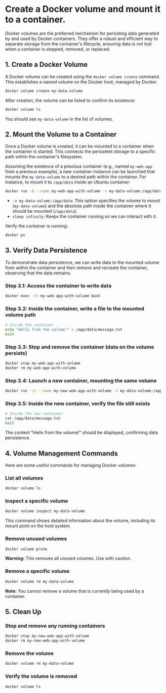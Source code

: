 # Create a Docker volume and mount it to a container.

Docker volumes are the preferred mechanism for persisting data generated by and used by Docker containers. They offer a robust and efficient way to separate storage from the container's lifecycle, ensuring data is not lost when a container is stopped, removed, or replaced.

## 1. Create a Docker Volume

A Docker volume can be created using the `docker volume create` command. This establishes a named volume on the Docker host, managed by Docker.

```bash
docker volume create my-data-volume
```

After creation, the volume can be listed to confirm its existence:

```bash
docker volume ls
```

You should see `my-data-volume` in the list of volumes.

## 2. Mount the Volume to a Container

Once a Docker volume is created, it can be mounted to a container when the container is started. This connects the persistent storage to a specific path within the container's filesystem.

Assuming the existence of a previous container (e.g., named `my-web-app` from a previous example), a new container instance can be launched that mounts the `my-data-volume` to a desired path within the container. For instance, to mount it to `/app/data` inside an Ubuntu container:

```bash
docker run -d --name my-web-app-with-volume -v my-data-volume:/app/data ubuntu sleep infinity
```

* `-v my-data-volume:/app/data`: This option specifies the volume to mount (`my-data-volume`) and the absolute path inside the container where it should be mounted (`/app/data`).
* `sleep infinity`: Keeps the container running so we can interact with it.

Verify the container is running:

```bash
docker ps
```

## 3. Verify Data Persistence

To demonstrate data persistence, we can write data to the mounted volume from within the container and then remove and recreate the container, observing that the data remains.

### Step 3.1: Access the container to write data

```bash
docker exec -it my-web-app-with-volume bash
```

### Step 3.2: Inside the container, write a file to the mounted volume path

```bash
# Inside the container
echo "Hello from the volume!" > /app/data/message.txt
exit
```

### Step 3.3: Stop and remove the container (data on the volume persists)

```bash
docker stop my-web-app-with-volume
docker rm my-web-app-with-volume
```

### Step 3.4: Launch a new container, mounting the same volume

```bash
docker run -it --name my-new-web-app-with-volume -v my-data-volume:/app/data ubuntu bash
```

### Step 3.5: Inside the new container, verify the file still exists

```bash
# Inside the new container
cat /app/data/message.txt
exit
```

The content "Hello from the volume!" should be displayed, confirming data persistence.

## 4. Volume Management Commands

Here are some useful commands for managing Docker volumes:

### List all volumes

```bash
docker volume ls
```

### Inspect a specific volume

```bash
docker volume inspect my-data-volume
```

This command shows detailed information about the volume, including its mount point on the host system.

### Remove unused volumes

```bash
docker volume prune
```

**Warning:** This removes all unused volumes. Use with caution.

### Remove a specific volume

```bash
docker volume rm my-data-volume
```

**Note:** You cannot remove a volume that is currently being used by a container.

## 5. Clean Up

### Stop and remove any running containers

```bash
docker stop my-new-web-app-with-volume
docker rm my-new-web-app-with-volume
```

### Remove the volume

```bash
docker volume rm my-data-volume
```

### Verify the volume is removed

```bash
docker volume ls
```
